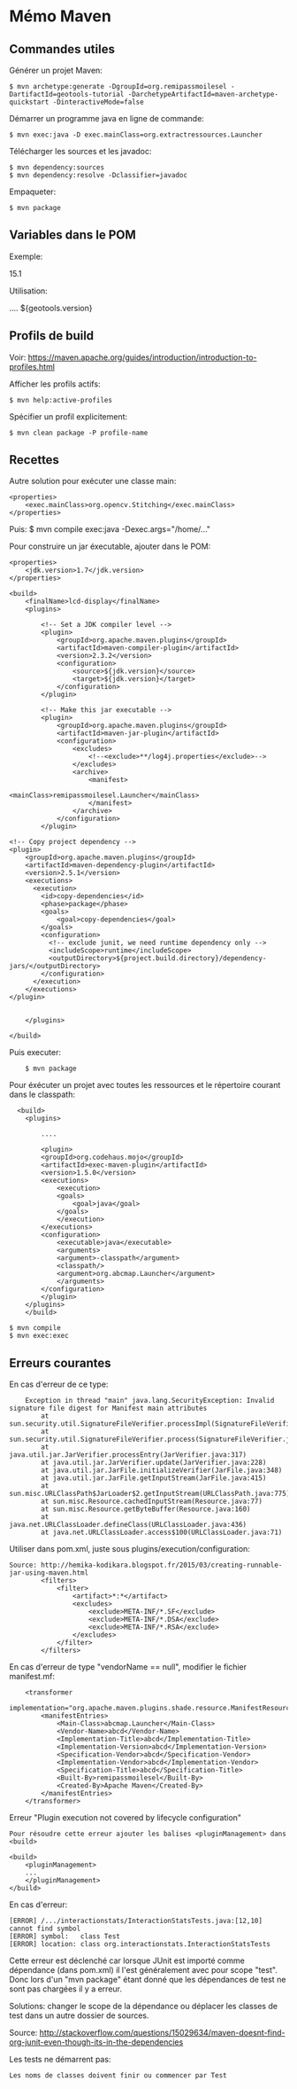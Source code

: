 # Mémo Maven

## Commandes utiles

Générer un projet Maven:

	$ mvn archetype:generate -DgroupId=org.remipassmoilesel -DartifactId=geotools-tutorial -DarchetypeArtifactId=maven-archetype-quickstart -DinteractiveMode=false

Démarrer un programme java en ligne de commande:

	$ mvn exec:java -D exec.mainClass=org.extractressources.Launcher

Télécharger les sources et les javadoc:

	$ mvn dependency:sources
	$ mvn dependency:resolve -Dclassifier=javadoc

Empaqueter:

	$ mvn package

## Variables dans le POM

Exemple:

  <properties>
	    <geotools.version>15.1</geotools.version>
  </properties>

Utilisation:

   <dependency>
      ....
      <version>${geotools.version}</version>
   </dependency>

## Profils de build

Voir: https://maven.apache.org/guides/introduction/introduction-to-profiles.html

Afficher les profils actifs:

	$ mvn help:active-profiles

Spécifier un profil explicitement:

	$ mvn clean package -P profile-name


## Recettes

Autre solution pour exécuter une classe main:

	<properties>
		<exec.mainClass>org.opencv.Stitching</exec.mainClass>
	</properties>

Puis:
	$ mvn compile exec:java -Dexec.args="/home/..."

Pour construire un jar éxecutable, ajouter dans le POM:

    <properties>
        <jdk.version>1.7</jdk.version>
    </properties>
	
    <build>
        <finalName>lcd-display</finalName>
        <plugins>

            <!-- Set a JDK compiler level -->
            <plugin>
                <groupId>org.apache.maven.plugins</groupId>
                <artifactId>maven-compiler-plugin</artifactId>
                <version>2.3.2</version>
                <configuration>
                    <source>${jdk.version}</source>
                    <target>${jdk.version}</target>
                </configuration>
            </plugin>

            <!-- Make this jar executable -->
            <plugin>
                <groupId>org.apache.maven.plugins</groupId>
                <artifactId>maven-jar-plugin</artifactId>
                <configuration>
                    <excludes>
                        <!--<exclude>**/log4j.properties</exclude>-->
                    </excludes>
                    <archive>
                        <manifest>
                            <mainClass>remipassmoilesel.Launcher</mainClass>
                        </manifest>
                    </archive>
                </configuration>
            </plugin>

	<!-- Copy project dependency -->
	<plugin>
		<groupId>org.apache.maven.plugins</groupId>
		<artifactId>maven-dependency-plugin</artifactId>
		<version>2.5.1</version>
		<executions>
		  <execution>
			<id>copy-dependencies</id>
			<phase>package</phase>
			<goals>
				<goal>copy-dependencies</goal>
			</goals>
			<configuration>
			  <!-- exclude junit, we need runtime dependency only -->
			  <includeScope>runtime</includeScope>
			  <outputDirectory>${project.build.directory}/dependency-jars/</outputDirectory>
			</configuration>
		  </execution>
		</executions>
	</plugin>


        </plugins>

    </build>

Puis executer:

		$ mvn package

Pour éxécuter un projet avec toutes les ressources et le répertoire courant dans le classpath:

	  <build>
		<plugins>

			....

		    <plugin>
			<groupId>org.codehaus.mojo</groupId>
			<artifactId>exec-maven-plugin</artifactId>
			<version>1.5.0</version>
			<executions>
			    <execution>
				<goals>
				    <goal>java</goal>
				</goals>
			    </execution>
			</executions>
			<configuration>
			    <executable>java</executable>
			    <arguments>
				<argument>-classpath</argument>
				<classpath/>
				<argument>org.abcmap.Launcher</argument>
			    </arguments>
			</configuration>
		    </plugin>
		</plugins>
	    </build>

	$ mvn compile
	$ mvn exec:exec

## Erreurs courantes
	
En cas d'erreur de ce type:

		Exception in thread "main" java.lang.SecurityException: Invalid signature file digest for Manifest main attributes
			at sun.security.util.SignatureFileVerifier.processImpl(SignatureFileVerifier.java:287)
			at sun.security.util.SignatureFileVerifier.process(SignatureFileVerifier.java:240)
			at java.util.jar.JarVerifier.processEntry(JarVerifier.java:317)
			at java.util.jar.JarVerifier.update(JarVerifier.java:228)
			at java.util.jar.JarFile.initializeVerifier(JarFile.java:348)
			at java.util.jar.JarFile.getInputStream(JarFile.java:415)
			at sun.misc.URLClassPath$JarLoader$2.getInputStream(URLClassPath.java:775)
			at sun.misc.Resource.cachedInputStream(Resource.java:77)
			at sun.misc.Resource.getByteBuffer(Resource.java:160)
			at java.net.URLClassLoader.defineClass(URLClassLoader.java:436)
			at java.net.URLClassLoader.access$100(URLClassLoader.java:71)

Utiliser dans pom.xml, juste sous plugins/execution/configuration:

	Source: http://hemika-kodikara.blogspot.fr/2015/03/creating-runnable-jar-using-maven.html
			<filters>
				<filter>
					<artifact>*:*</artifact>
					<excludes>
						<exclude>META-INF/*.SF</exclude>
						<exclude>META-INF/*.DSA</exclude>
						<exclude>META-INF/*.RSA</exclude>
					</excludes>
				</filter>
			</filters>


En cas d'erreur de type "vendorName == null", modifier le fichier manifest.mf:

		<transformer
			implementation="org.apache.maven.plugins.shade.resource.ManifestResourceTransformer">
			<manifestEntries>
				<Main-Class>abcmap.Launcher</Main-Class>
				<Vendor-Name>abcd</Vendor-Name>
				<Implementation-Title>abcd</Implementation-Title>
				<Implementation-Version>abcd</Implementation-Version>
				<Specification-Vendor>abcd</Specification-Vendor>
				<Implementation-Vendor>abcd</Implementation-Vendor>
				<Specification-Title>abcd</Specification-Title>
				<Built-By>remipassmoilesel</Built-By>
				<Created-By>Apache Maven</Created-By>
			</manifestEntries>
		</transformer>



Erreur "Plugin execution not covered by lifecycle configuration"

	Pour résoudre cette erreur ajouter les balises <pluginManagement> dans <build>

	<build>
		<pluginManagement>
		...
		</pluginManagement>
	</build>

En cas d'erreur:
    
    [ERROR] /.../interactionstats/InteractionStatsTests.java:[12,10] cannot find symbol
	[ERROR] symbol:   class Test
	[ERROR] location: class org.interactionstats.InteractionStatsTests

Cette erreur est déclenché car lorsque JUnit est importé comme dépendance (dans pom.xml) il 
l'est généralement avec pour scope "test". Donc lors d'un "mvn package" étant donné que 
les dépendances de test ne sont pas chargées il y a erreur. 

Solutions: changer le scope de la dépendance ou déplacer les classes de test dans un autre 
dossier de sources.

Source: http://stackoverflow.com/questions/15029634/maven-doesnt-find-org-junit-even-though-its-in-the-dependencies

Les tests ne démarrent pas:

	Les noms de classes doivent finir ou commencer par Test

